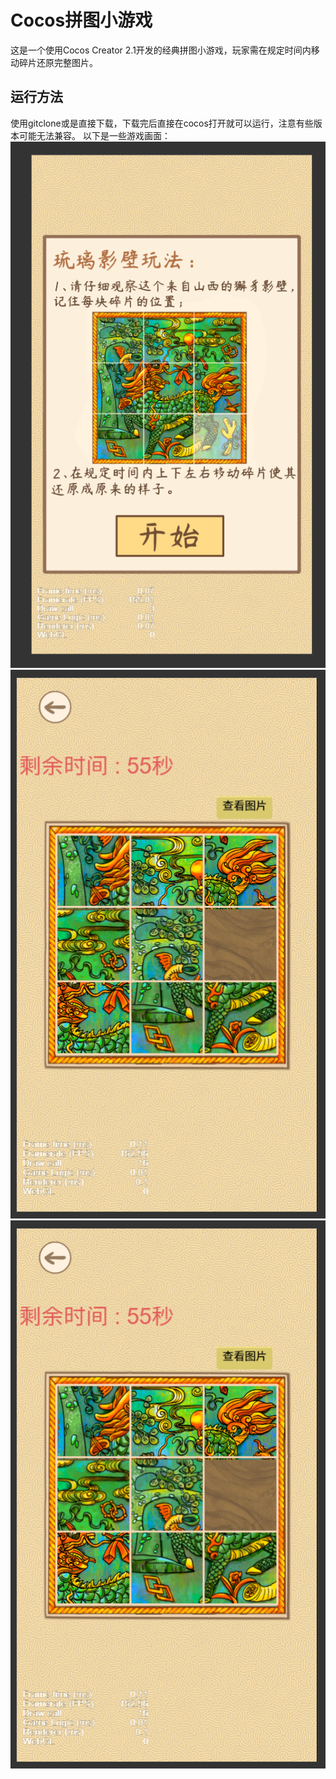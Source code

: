 # Cocos拼图小游戏

这是一个使用Cocos Creator 2.1开发的经典拼图小游戏，玩家需在规定时间内移动碎片还原完整图片。

## 运行方法
使用gitclone或是直接下载，下载完后直接在cocos打开就可以运行，注意有些版本可能无法兼容。
以下是一些游戏画面：
<img src="2025-05-19 113713.png"  width="512" >
<img src="2025-05-19 113729.png"  width="512" >
<img src="2025-05-19 113729.png"  width="512" >